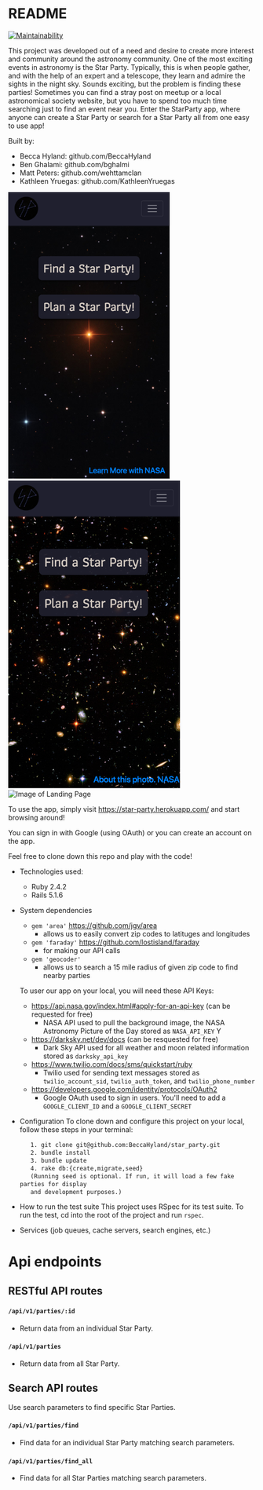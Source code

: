 # README
[![Maintainability](https://api.codeclimate.com/v1/badges/981b45677d5bb8f9cb65/maintainability)](https://codeclimate.com/github/BeccaHyland/star_party/maintainability)

This project was developed out of a need and desire to create more interest and community around the astronomy community. One of the most exciting events in astronomy is the Star Party. Typically, this is when people gather, and with the help of an expert and a telescope, they learn and admire the sights in the night sky. Sounds exciting, but the problem is finding these parties! Sometimes you can find a stray post on meetup or a local astronomical society website, but you have to spend too much time searching just to find an event near you.  Enter the StarParty app, where anyone can create a Star Party or search for a Star Party all from one easy to use app! 

Built by:
- Becca Hyland: github.com/BeccaHyland
- Ben Ghalami: github.com/bghalmi
- Matt Peters: github.com/wehttamclan
- Kathleen Yruegas: github.com/KathleenYruegas

![Image of Landing Page](https://github.com/BeccaHyland/star_party/blob/master/app/assets/images/landing1.png)
![Image of Landing Page](https://github.com/BeccaHyland/star_party/blob/master/app/assets/images/landing2.png)
![Image of Landing Page](https://github.com/BeccaHyland/star_party/blob/master/app/assets/images/landing.png)

To use the app, simply visit https://star-party.herokuapp.com/ and start browsing around!

You can sign in with Google (using OAuth) or you can create an account on the app.

Feel free to clone down this repo and play with the code! 

* Technologies used:
  - Ruby 2.4.2
  - Rails 5.1.6

* System dependencies
  - `gem 'area'` https://github.com/jgv/area 
    - allows us to easily convert zip codes to latituges and longitudes 
  - `gem 'faraday'` https://github.com/lostisland/faraday
    - for making our API calls
  - `gem 'geocoder'`
    - allows us to search a 15 mile radius of given zip code to find nearby parties
  
  To user our app on your local, you will need these API Keys:
    - https://api.nasa.gov/index.html#apply-for-an-api-key (can be requested for free)
      - NASA API used to pull the background image, the NASA Astronomy Picture of the Day stored as `NASA_API_KEY`
Y
    - https://darksky.net/dev/docs (can be resquested for free)
      - Dark Sky API used for all weather and moon related information stored as `darksky_api_key`
    - https://www.twilio.com/docs/sms/quickstart/ruby
      - Twilio used for sending text messages stored as `twilio_account_sid`, `twilio_auth_token`, and `twilio_phone_number`
    - https://developers.google.com/identity/protocols/OAuth2
      - Google OAuth used to sign in users. You'll need to add a `GOOGLE_CLIENT_ID` and a `GOOGLE_CLIENT_SECRET`
  

* Configuration
  To clone down and configure this project on your local, follow these steps in your terminal:
  ```
     1. git clone git@github.com:BeccaHyland/star_party.git
     2. bundle install
     3. bundle update
     4. rake db:{create,migrate,seed} 
     (Running seed is optional. If run, it will load a few fake parties for display 
     and development purposes.)
     ```


* How to run the test suite
  This project uses RSpec for its test suite. To run the test, cd into the root of the project and run ```rspec```.

* Services (job queues, cache servers, search engines, etc.)


# Api endpoints
## RESTful API routes
#### `/api/v1/parties/:id`
* Return data from an individual Star Party. 

#### `/api/v1/parties`
* Return data from all Star Party.

## Search API routes
Use search parameters to find specific Star Parties.
#### `/api/v1/parties/find`
* Find data for an individual Star Party matching search parameters.

#### `/api/v1/parties/find_all`
* Find data for all Star Parties matching search parameters.
